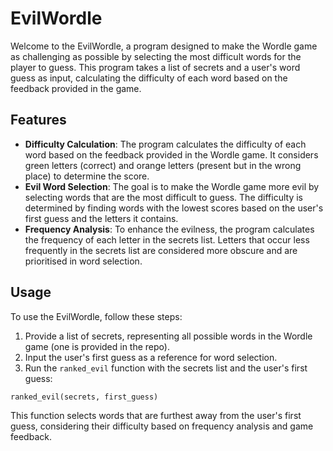 # EvilWordle

Welcome to the EvilWordle, a program designed to make the Wordle game as challenging as possible by selecting the most difficult words for the player to guess. This program takes a list of secrets and a user's word guess as input, calculating the difficulty of each word based on the feedback provided in the game.

## Features

- **Difficulty Calculation**: The program calculates the difficulty of each word based on the feedback provided in the Wordle game. It considers green letters (correct) and orange letters (present but in the wrong place) to determine the score.
- **Evil Word Selection**: The goal is to make the Wordle game more evil by selecting words that are the most difficult to guess. The difficulty is determined by finding words with the lowest scores based on the user's first guess and the letters it contains.
- **Frequency Analysis**: To enhance the evilness, the program calculates the frequency of each letter in the secrets list. Letters that occur less frequently in the secrets list are considered more obscure and are prioritised in word selection.

## Usage

To use the EvilWordle, follow these steps:

1. Provide a list of secrets, representing all possible words in the Wordle game (one is provided in the repo).
2. Input the user's first guess as a reference for word selection.
3. Run the `ranked_evil` function with the secrets list and the user's first guess:

```python
ranked_evil(secrets, first_guess)
```

This function selects words that are furthest away from the user's first guess, considering their difficulty based on frequency analysis and game feedback.

